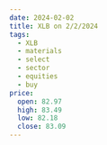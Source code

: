 ```yaml
---
date: 2024-02-02
title: XLB on 2/2/2024
tags: 
  - XLB
  - materials
  - select
  - sector
  - equities
  - buy
price:
  open: 82.97
  high: 83.49
  low: 82.18
  close: 83.09
---
```

<div class="post">
<snapshot-grid 
    :reports="['2024/02/01/CTA/XLB', '2024/02/02/CTA/XLB', '2024/02/02/MTP/XLB']"
    chart="2024/02/02/Chart/XLB"
/>
<p>

</p>
<p>

</p>
</div>